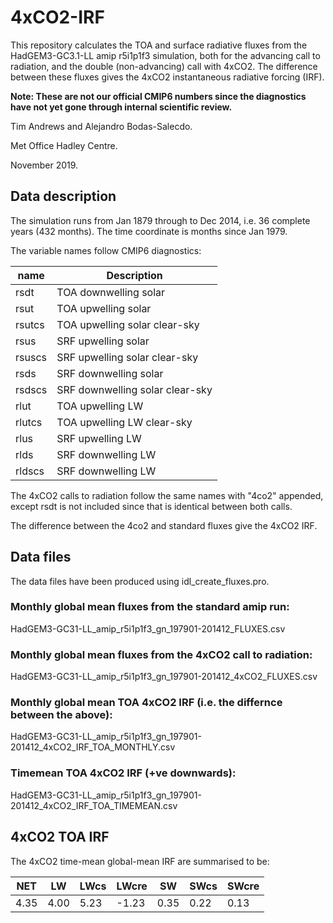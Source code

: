 # 4xCO2-IRF

This repository calculates the TOA and surface radiative fluxes from the HadGEM3-GC3.1-LL amip r5i1p1f3 simulation, both for the advancing call to radiation, and the double (non-advancing) call with 4xCO2.  The difference between these fluxes gives the 4xCO2 instantaneous radiative forcing (IRF).

**Note: These are not our official CMIP6 numbers since the diagnostics have not yet gone through internal scientific review.**

Tim Andrews and Alejandro Bodas-Salecdo.

Met Office Hadley Centre.

November 2019.

## Data description

The simulation runs from Jan 1879 through to Dec 2014, i.e. 36 complete years (432 months).  The time coordinate is months since Jan 1979.

The variable names follow CMIP6 diagnostics:

| name | Description |
| ---- | ----------- |
| rsdt | TOA downwelling solar |
| rsut | TOA upwelling solar |
| rsutcs | TOA upwelling solar clear-sky |
| rsus | SRF upwelling solar |
| rsuscs | SRF upwelling solar clear-sky |
| rsds | SRF downwelling solar |
| rsdscs | SRF downwelling solar clear-sky |
| rlut | TOA upwelling LW |
| rlutcs | TOA upwelling LW clear-sky |
| rlus | SRF upwelling LW |
| rlds | SRF downwelling LW |
| rldscs | SRF downwelling LW |

The 4xCO2 calls to radiation follow the same names with "4co2" appended, except rsdt is not included since that is identical between both calls.

The difference between the 4co2 and standard fluxes give the 4xCO2 IRF.


## Data files

The data files have been produced using idl_create_fluxes.pro.

### Monthly global mean fluxes from the standard amip run:
HadGEM3-GC31-LL_amip_r5i1p1f3_gn_197901-201412_FLUXES.csv

### Monthly global mean fluxes from the 4xCO2 call to radiation:
HadGEM3-GC31-LL_amip_r5i1p1f3_gn_197901-201412_4xCO2_FLUXES.csv

### Monthly global mean TOA 4xCO2 IRF (i.e. the differnce between the above):
HadGEM3-GC31-LL_amip_r5i1p1f3_gn_197901-201412_4xCO2_IRF_TOA_MONTHLY.csv

### Timemean TOA 4xCO2 IRF (+ve downwards):
HadGEM3-GC31-LL_amip_r5i1p1f3_gn_197901-201412_4xCO2_IRF_TOA_TIMEMEAN.csv

## 4xCO2 TOA IRF

The 4xCO2 time-mean global-mean IRF are summarised to be:

| NET | LW | LWcs | LWcre | SW | SWcs | SWcre |
| --- | -- | ---- | ----- | -- | ---- | ----- |
| 4.35 | 4.00 | 5.23 | -1.23 | 0.35 | 0.22 | 0.13 |
